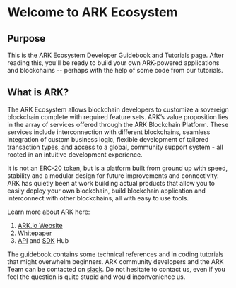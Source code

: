 # Welcome to ARK Ecosystem

## Purpose

This is the ARK Ecosystem Developer Guidebook and Tutorials page. After reading this, you'll be ready to build your own ARK-powered applications and blockchains -- perhaps with the help of some code from our tutorials.

## What is ARK?

The ARK Ecosystem allows blockchain developers to customize a sovereign blockchain complete with required feature sets. ARK’s value proposition lies in the array of services offered through the ARK Blockchain Platform. These services include interconnection with different blockchains, seamless integration of custom business logic, flexible development of tailored transaction types, and access to a global, community support system - all rooted in an intuitive development experience.

It is not an ERC-20 token, but is a platform built from ground up with speed, stability and a modular design for future improvements and connectivity. ARK has quietly been at work building actual products that allow you to easily deploy your own blockchain, build blockchain application and interconnect with other blockchains, all with easy to use tools. 

Learn more about ARK here:

1. [ARK.io Website](https://ark.io)
2. [Whitepaper](https://whitepaper.ark.io)
3. [API](https://api.ark.dev) and [SDK](https://sdk.ark.dev) Hub

The guidebook contains some technical references and in coding tutorials that might overwhelm beginners. ARK community developers and the ARK Team can be contacted on [slack](https://ark.io/slack). Do not hesitate to contact us, even if you feel the question is quite stupid and would inconvenience us.



